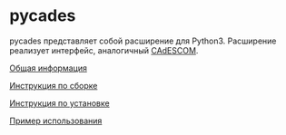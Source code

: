# pycades

pycades представляет собой расширение для Python3. Расширение реализует интерфейс, аналогичный [CAdESCOM](https://docs.cryptopro.ru/cades/reference/cadescom).

[Общая информация](https://docs.cryptopro.ru/cades/pycades)

[Инструкция по сборке](https://docs.cryptopro.ru/cades/pycades/pycades-build)

[Инструкция по установке](https://docs.cryptopro.ru/cades/pycades/pycades-install)

[Пример использования](https://docs.cryptopro.ru/cades/pycades/pycades-samples)